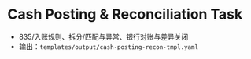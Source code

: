 # Cash Posting & Reconciliation Task

- 835/入账规则、拆分/匹配与异常、银行对账与差异关闭
- 输出：`templates/output/cash-posting-recon-tmpl.yaml`
